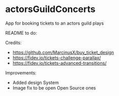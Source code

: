 # actorsGuildConcerts
App for booking tickets to an actors guild plays

README to do:
 
Credits: 
 - https://github.com/MarcinusX/buy_ticket_design
 - https://fidev.io/tickets-challenge-parallax/
 - https://fidev.io/tickets-advanced-transitions/
 
 
Improvements:
- Added design System
- Image fix to be open Open Source ones
